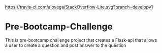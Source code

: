 https://travis-ci.com/alovega/StackOverflow-Lite.svg?branch=developv1

# Pre-Bootcamp-Challenge
This is pre-bootcamp challenge project that creates a Flask-api that allows a user to create a question and post answer to the question
